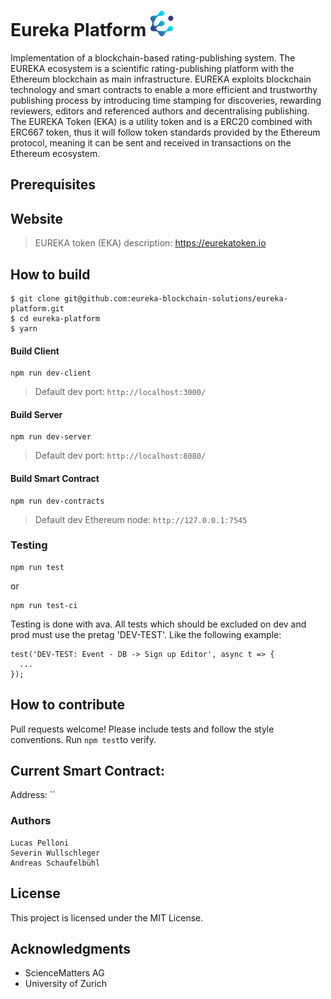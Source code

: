 # Eureka Platform ![Eureka Token Logo](public/eureka-hd.png)

Implementation of a blockchain-based rating-publishing system. The EUREKA
ecosystem is a scientific rating-publishing platform with the Ethereum
blockchain as main infrastructure. EUREKA exploits blockchain technology and
smart contracts to enable a more efficient and trustworthy publishing process by
introducing time stamping for discoveries, rewarding reviewers, editors and
referenced authors and decentralising publishing. The EUREKA Token (EKA) is a
utility token and is a ERC20 combined with ERC667 token, thus it will follow
token standards provided by the Ethereum protocol, meaning it can be sent and
received in transactions on the Ethereum ecosystem.

## Prerequisites

## Website

> EUREKA token (EKA) description: https://eurekatoken.io

## How to build

```
$ git clone git@github.com:eureka-blockchain-solutions/eureka-platform.git
$ cd eureka-platform
$ yarn
```

#### Build Client

```
npm run dev-client
```

> Default dev port: `http://localhost:3000/`

#### Build Server

```
npm run dev-server
```

> Default dev port: `http://localhost:8080/`

#### Build Smart Contract
```
npm run dev-contracts
```
> Default dev Ethereum node: `http://127.0.0.1:7545`

### Testing
```
npm run test
```
or 
```
npm run test-ci
```

Testing is done with ava. All tests which should be excluded on dev and prod must use the pretag 'DEV-TEST'. Like the following example: 
```
test('DEV-TEST: Event - DB -> Sign up Editor', async t => {
  ...
});
```

## How to contribute

Pull requests welcome! Please include tests and follow the style conventions.
Run `npm test`to verify.

## Current Smart Contract:

Address: ``

### Authors

```
Lucas Pelloni
Severin Wullschleger
Andreas Schaufelbühl
```

## License

This project is licensed under the MIT License.

## Acknowledgments

* ScienceMatters AG
* University of Zurich
